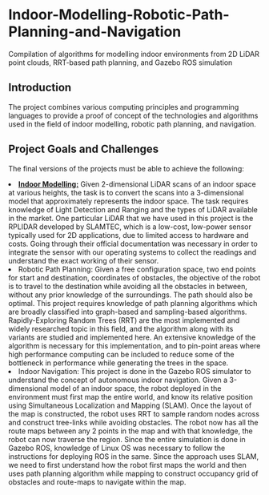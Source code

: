 # Indoor-Modelling-Robotic-Path-Planning-and-Navigation
Compilation of algorithms for modelling indoor environments from 2D LiDAR point clouds, RRT-based path planning, and Gazebo ROS simulation

## Introduction
The project combines various computing principles and programming languages to provide a proof of concept of the technologies and algorithms used in the field of indoor modelling, robotic path planning, and navigation.

## Project Goals and Challenges
The final versions of the projects must be able to achieve the following:

<li><u><b>Indoor Modelling:</b></u> Given 2-dimensional LiDAR scans of an indoor space at various heights, the task is to convert the scans into a 3-dimensional model that approximately represents the indoor space. The task requires knowledge of Light Detection and Ranging and the types of LiDAR available in the market. One particular LiDAR that we have used in this project is the RPLIDAR developed by SLAMTEC, which is a low-cost, low-power sensor typically used for 2D applications, due to limited access to hardware and costs. Going through their official documentation was necessary in order to integrate the sensor with our operating systems to collect the readings and understand the exact working of their sensor.

<li>Robotic Path Planning: Given a free configuration space, two end points for start and destination, coordinates of obstacles, the objective of the robot is to travel to the destination while avoiding all the obstacles in between, without any prior knowledge of the surroundings. The path should also be optimal. This project requires knowledge of path planning algorithms which are broadly classified into graph-based and sampling-based algorithms. Rapidly-Exploring Random Trees (RRT) are the most implemented and widely researched topic in this field, and the algorithm along with its variants are studied and implemented here. An extensive knowledge of the algorithm is necessary for this implementation, and to pin-point areas where high performance computing can be included to reduce some of the bottleneck in performance while generating the trees in the space.

<li>Indoor Navigation: This project is done in the Gazebo ROS simulator to understand the concept of autonomous indoor navigation. Given a 3-dimensional model of an indoor space, the robot deployed in the environment must first map the entire world, and know its relative position using Simultaneous Localization and Mapping (SLAM). Once the layout of the map is constructed, the robot uses RRT to sample random nodes across and construct tree-links while avoiding obstacles. The robot now has all the route maps between any 2 points in the map and with that knowledge, the robot can now traverse the region. Since the entire simulation is done in Gazebo ROS, knowledge of Linux OS was necessary to follow the instructions for deploying ROS in the same. Since the approach uses SLAM, we need to first understand how the robot first maps the world and then uses path planning algorithm while mapping to construct occupancy grid of obstacles and route-maps to navigate within the map.  
